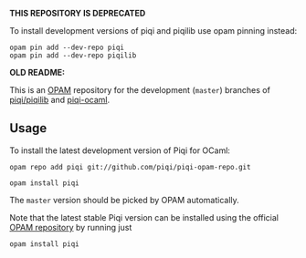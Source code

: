 **THIS REPOSITORY IS DEPRECATED**

To install development versions of piqi and piqilib use opam pinning instead:


    opam pin add --dev-repo piqi
    opam pin add --dev-repo piqilib


**OLD README:**

This is an [OPAM](http://opam.ocaml.org/) repository for the development
(`master`) branches of [piqi/piqilib](https://github.com/alavrik/piqi) and
[piqi-ocaml](https://github.com/alavrik/piqi-ocaml).

Usage
-----

To install the latest development version of Piqi for OCaml:

    opam repo add piqi git://github.com/piqi/piqi-opam-repo.git

    opam install piqi

The `master` version should be picked by OPAM automatically.

Note that the latest stable Piqi version can be installed using the official
[OPAM repository](https://github.com/ocaml/opam-repository) by running just

    opam install piqi
